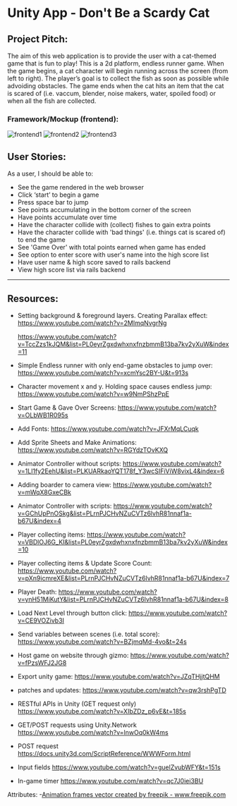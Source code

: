 # Unity App - Don't Be a Scardy Cat

## Project Pitch:
The aim of this web application is to provide the user with a cat-themed game that is fun to play! This is a 2d platform, endless runner game. When the game begins, a cat character will begin running across the screen (from left to right). The player’s goal is to collect the fish as soon as possible while advoiding obstacles. The game ends when the cat hits an item that the cat is scared of (i.e. vaccum, blender, noise makers, water, spoiled food) or when all the fish are collected. 

### Framework/Mockup (frontend):
![frontend1](https://i.ibb.co/mt2J3ch/Game-View-Mock-up.jpg)
![frontend2](https://i.ibb.co/xf63SKY/Background-1.jpg)
![frontend3](https://i.ibb.co/D8PbrzB/Background-2.jpg)

## User Stories:
As a user, I should be able to:
- See the game rendered in the web browser
- Click ‘start’ to begin a game
- Press space bar to jump
- See points accumulating in the bottom corner of the screen
- Have points accumulate over time
- Have the character collide with (collect) fishes to gain extra points
- Have the character collide with 'bad things' (i.e. things cat is scared of) to end the game
- See 'Game Over' with total points earned when game has ended
- See option to enter score with user's name into the high score list
- Have user name & high score saved to rails backend
- View high score list via rails backend

-----
## Resources:

- Setting background & foreground layers. Creating Parallax effect:
    https://www.youtube.com/watch?v=2MImqNvgrNg

    https://www.youtube.com/watch?v=TccZzs1kJQM&list=PL0eyrZgxdwhxnxfnzbmmB13ba7kv2yXuW&index=11

- Simple Endless runner with only end-game obstacles to jump over:
    https://www.youtube.com/watch?v=xcmYsc2BY-U&t=913s
- Character movement x and y. Holding space causes endless jump:
    https://www.youtube.com/watch?v=w9NmPShzPpE
- Start Game & Gave Over Screens:
    https://www.youtube.com/watch?v=OLbWB1R095s
- Add Fonts:
    https://www.youtube.com/watch?v=JFXrMqLCuqk
- Add Sprite Sheets and Make Animations:
    https://www.youtube.com/watch?v=RGYdzTOvKXQ
- Animator Controller without scripts:
    https://www.youtube.com/watch?v=1Ll1fy2EehU&list=PLKUARkaoYQT178f_Y3wcSIFiViW8vixL4&index=6
- Adding boarder to camera view:
    https://www.youtube.com/watch?v=mWqX8GxeCBk
- Animator Controller with scripts:
    https://www.youtube.com/watch?v=GChUpPnOSkg&list=PLrnPJCHvNZuCVTz6lvhR81nnaf1a-b67U&index=4
- Player collecting items:
    https://www.youtube.com/watch?v=VBDlOJ6G_KI&list=PL0eyrZgxdwhxnxfnzbmmB13ba7kv2yXuW&index=10
- Player collecting items & Update Score Count:
    https://www.youtube.com/watch?v=pXn9icmreXE&list=PLrnPJCHvNZuCVTz6lvhR81nnaf1a-b67U&index=7
- Player Death:
    https://www.youtube.com/watch?v=ynH51MiKutY&list=PLrnPJCHvNZuCVTz6lvhR81nnaf1a-b67U&index=8
- Load Next Level through button click:
    https://www.youtube.com/watch?v=CE9VOZivb3I
- Send variables between scenes (i.e. total score):
    https://www.youtube.com/watch?v=BZjmqMd-4vo&t=24s
- Host game on website through gizmo:
    https://www.youtube.com/watch?v=fPzsWFJ2JG8
- Export unity game:
    https://www.youtube.com/watch?v=JZqTHjjtQHM
- patches and updates:
    https://www.youtube.com/watch?v=qw3rshPgTD
- RESTful APIs in Unity (GET request only)
    https://www.youtube.com/watch?v=XIbZDz_p6vE&t=185s
- GET/POST requests using Unity.Network
    https://www.youtube.com/watch?v=lnwOq0kW4ms
- POST request
    https://docs.unity3d.com/ScriptReference/WWWForm.html
- Input fields
    https://www.youtube.com/watch?v=guelZvubWFY&t=151s
- In-game timer
    https://www.youtube.com/watch?v=qc7J0iei3BU

    
    

Attributes:
-<a href='https://www.freepik.com/vectors/animation-frames'>Animation frames vector created by freepik - www.freepik.com</a>


